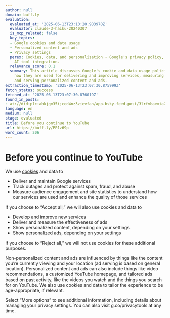 ```yaml
---
author: null
domain: buff.ly
evaluation:
  evaluated_at: '2025-06-13T23:10:20.983970Z'
  evaluator: claude-3-haiku-20240307
  is_mcp_related: false
  key_topics:
  - Google cookies and data usage
  - Personalized content and ads
  - Privacy settings
  perex: Cookies, data, and personalization - Google's privacy policy, but not about
    AI tool integration.
  relevance_score: 0.1
  summary: This article discusses Google's cookie and data usage policies, including
    how they are used for delivering and improving services, measuring engagement,
    and serving personalized content and ads.
extraction_timestamp: '2025-06-13T23:07:30.875999Z'
fetch_status: success
fetched_at: '2025-06-13T23:07:30.876019Z'
found_in_posts:
- at://did:plc:abkjgm35ijced4nz3zievfan/app.bsky.feed.post/3lrfvbaexia2v
language: en
medium: null
stage: evaluated
title: Before you continue to YouTube
url: https://buff.ly/PP1z69p
word_count: 206
---
```


# Before you continue to YouTube

We use [cookies](https://policies.google.com/technologies/cookies?hl=en&utm_source=ucb) and data to

  * Deliver and maintain Google services
  * Track outages and protect against spam, fraud, and abuse
  * Measure audience engagement and site statistics to understand how our services are used and enhance the quality of those services

If you choose to “Accept all,” we will also use cookies and data to

  * Develop and improve new services
  * Deliver and measure the effectiveness of ads
  * Show personalized content, depending on your settings
  * Show personalized ads, depending on your settings

If you choose to “Reject all,” we will not use cookies for these additional purposes.

Non-personalized content and ads are influenced by things like the content you’re currently viewing and your location \(ad serving is based on general location\). Personalized content and ads can also include things like video recommendations, a customized YouTube homepage, and tailored ads based on past activity, like the videos you watch and the things you search for on YouTube. We also use cookies and data to tailor the experience to be age-appropriate, if relevant.

Select “More options” to see additional information, including details about managing your privacy settings. You can also visit g.co/privacytools at any time.